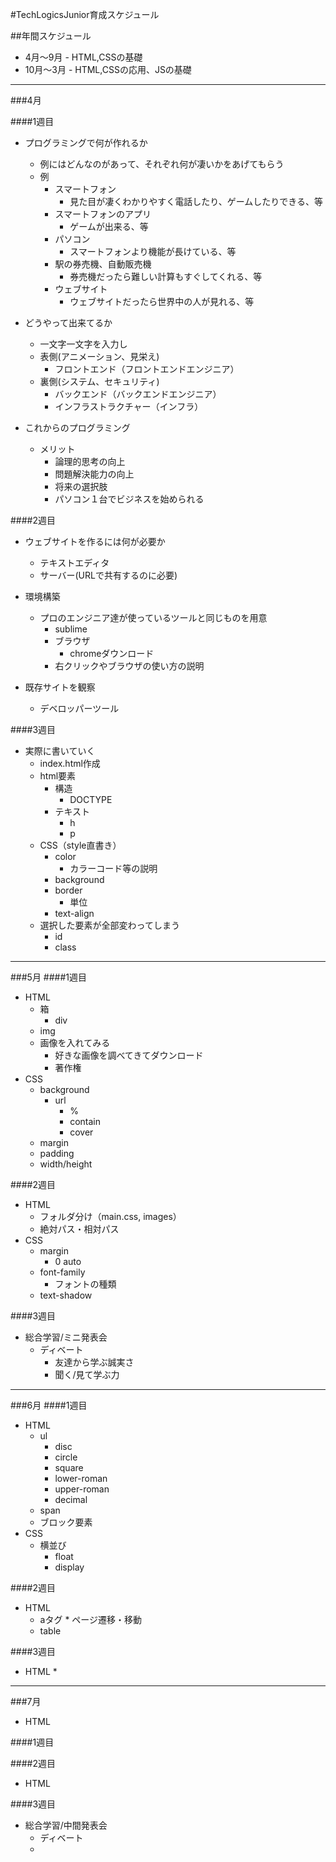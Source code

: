 #TechLogicsJunior育成スケジュール

##年間スケジュール

* 4月〜9月 - HTML,CSSの基礎
* 10月〜3月 - HTML,CSSの応用、JSの基礎

------

###4月

####1週目
* プログラミングで何が作れるか
	* 例にはどんなのがあって、それぞれ何が凄いかをあげてもらう
	* 例
		* スマートフォン
			* 見た目が凄くわかりやすく電話したり、ゲームしたりできる、等
		* スマートフォンのアプリ
			* ゲームが出来る、等
		* パソコン
			* スマートフォンより機能が長けている、等
		* 駅の券売機、自動販売機
			* 券売機だったら難しい計算もすぐしてくれる、等
		* ウェブサイト
			* ウェブサイトだったら世界中の人が見れる、等

* どうやって出来てるか
	* 一文字一文字を入力し
	* 表側(アニメーション、見栄え)
		* フロントエンド（フロントエンドエンジニア）
	* 裏側(システム、セキュリティ)
		* バックエンド（バックエンドエンジニア）
		* インフラストラクチャー（インフラ）

* これからのプログラミング
	* メリット
		* 論理的思考の向上
		* 問題解決能力の向上
		* 将来の選択肢
		* パソコン１台でビジネスを始められる


####2週目
* ウェブサイトを作るには何が必要か
	* テキストエディタ
	* サーバー(URLで共有するのに必要)

* 環境構築
	* プロのエンジニア達が使っているツールと同じものを用意
		* sublime
		* ブラウザ
			* chromeダウンロード
		* 右クリックやブラウザの使い方の説明

* 既存サイトを観察
	* デベロッパーツール


####3週目
* 実際に書いていく
	* index.html作成
	* html要素
		* 構造
			* DOCTYPE
		* テキスト
			* h
			* p
	* CSS（style直書き）
		* color
			* カラーコード等の説明
		* background
		* border
			* 単位
		* text-align
	* 選択した要素が全部変わってしまう
		* id
		* class

------

###5月
####1週目
* HTML
	* 箱
		* div
	* img
	* 画像を入れてみる
		* 好きな画像を調べてきてダウンロード
		* 著作権
* CSS
	* background
		* url
			* %
			* contain
			* cover
	* margin
	* padding
	* width/height


####2週目
* HTML
	* フォルダ分け（main.css, images）
	* 絶対パス・相対パス
* CSS
	* margin
		* 0 auto
	* font-family
		* フォントの種類 
	* text-shadow



####3週目
* 総合学習/ミニ発表会
	* ディベート
		* 友達から学ぶ誠実さ
		* 聞く/見て学ぶ力

------

###6月
####1週目
* HTML
	* ul
		* disc
		* circle
		* square
		* lower-roman
		* upper-roman
		* decimal
	* span
	* ブロック要素
* CSS
	* 横並び
		* float
		* display


####2週目
* HTML
	* aタグ
			* ページ遷移・移動
	* table

####3週目
* HTML
	* 

------

###7月
* HTML

####1週目

####2週目
* HTML


####3週目
* 総合学習/中間発表会
	* ディベート
	* 